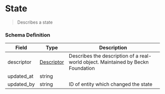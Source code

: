 State
===
>Describes a state

### Schema Definition

|**Field**|**Type**|**Description**|
|---------|--------|---------------|
|descriptor|[Descriptor](/Mobility/Schema%20Reference/descriptor)|Describes the description of a real-world object. Maintained by Beckn Foundation
|updated_at|string|
|updated_by|string|ID of entity which changed the state
